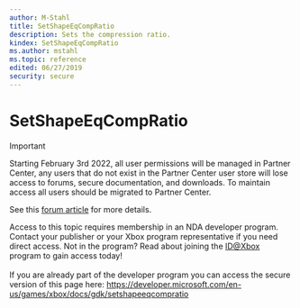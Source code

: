 ```yaml
---
author: M-Stahl
title: SetShapeEqCompRatio
description: Sets the compression ratio.
kindex: SetShapeEqCompRatio
ms.author: mstahl
ms.topic: reference
edited: 06/27/2019
security: secure
---
```


# SetShapeEqCompRatio
> [!IMPORTANT]
> Starting February 3rd 2022, all user permissions will be managed in Partner Center, any users that do not exist in the Partner Center user store will lose access to forums, secure documentation, and downloads. To maintain access all users should be migrated to Partner Center. <p></p>See this <a href="https://forums.xboxlive.com/articles/132187/breaking-change-user-access-for-forums-secure-docu.html">forum article</a> for more details.  

 Access to this topic requires membership in an NDA developer program. Contact your publisher or your Xbox program representative if you need direct access. Not in the program? Read about joining the <a href="https://www.xbox.com/Developers/id">ID@Xbox</a> program to gain access today!  <br/><br/>If you are already part of the developer program you can access the secure version of this page here: <a target="_blank" href="https://developer.microsoft.com/en-us/games/xbox/docs/gdk/setshapeeqcompratio">https://developer.microsoft.com/en-us/games/xbox/docs/gdk/setshapeeqcompratio</a>